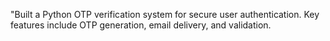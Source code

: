 "Built a Python OTP verification system for secure user authentication. Key features include OTP generation, email delivery, and validation.
